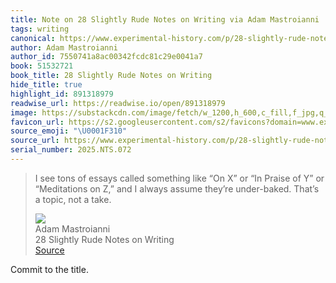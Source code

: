```yaml
---
title: Note on 28 Slightly Rude Notes on Writing via Adam Mastroianni
tags: writing
canonical: https://www.experimental-history.com/p/28-slightly-rude-notes-on-writing?utm_source=perfectsentences&utm_medium=email&utm_campaign=perfect-sentences-123
author: Adam Mastroianni
author_id: 7550741a8ac00342fcdc81c29e0041a7
book: 51532721
book_title: 28 Slightly Rude Notes on Writing
hide_title: true
highlight_id: 891318979
readwise_url: https://readwise.io/open/891318979
image: https://substackcdn.com/image/fetch/w_1200,h_600,c_fill,f_jpg,q_auto:good,fl_progressive:steep,g_auto/https%3A%2F%2Fsubstack-post-media.s3.amazonaws.com%2Fpublic%2Fimages%2F201dc87d-ecff-4d19-92a1-55a4adc1f08c_1789x1215.jpeg
favicon_url: https://s2.googleusercontent.com/s2/favicons?domain=www.experimental-history.com
source_emoji: "\U0001F310"
source_url: https://www.experimental-history.com/p/28-slightly-rude-notes-on-writing?utm_source=perfectsentences&utm_medium=email&utm_campaign=perfect-sentences-123#:~:text=I%20see%20tons,not%20a%20take.
serial_number: 2025.NTS.072
---
```

> I see tons of essays called something like “On X” or “In Praise of Y” or “Meditations on Z,” and I always assume they’re under-baked. That’s a topic, not a take.
> <div class="quoteback-footer"><div class="quoteback-avatar"><img class="mini-favicon" src="https://s2.googleusercontent.com/s2/favicons?domain=www.experimental-history.com"></div><div class="quoteback-metadata"><div class="metadata-inner"><span style="display:none">FROM:</span><div aria-label="Adam Mastroianni" class="quoteback-author"> Adam Mastroianni</div><div aria-label="28 Slightly Rude Notes on Writing" class="quoteback-title"> 28 Slightly Rude Notes on Writing</div></div></div><div class="quoteback-backlink"><a target="_blank" aria-label="go to the full text of this quotation" rel="noopener" href="https://www.experimental-history.com/p/28-slightly-rude-notes-on-writing?utm_source=perfectsentences&utm_medium=email&utm_campaign=perfect-sentences-123#:~:text=I%20see%20tons,not%20a%20take." class="quoteback-arrow"> Source</a></div></div>

Commit to the title.